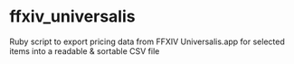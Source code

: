 # ffxiv_universalis

Ruby script to export pricing data from FFXIV Universalis.app for selected items into a readable & sortable CSV file

